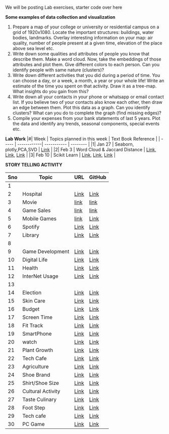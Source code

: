 We will be posting Lab exercises, starter code over here

**Some examples of data collection and visualization**
1.	Prepare a map of your college or university or residential campus on a grid of 1920x1080. Locate the important structures: buildings, water bodies, landmarks. Overlay interesting information on your map: air quality, number of people present at a given time, elevation of the place above sea level etc.
2.	Write down some qualities and attributes of people you know that describe them. Make a word cloud. Now, take the embeddings of those attributes and plot them. Give different colors to each person. Can you identify people with same nature (clusters)?
3.	Write down different activities that you did during a period of time. You can choose a day, or a week, a month, a year or your whole life! Write an estimate of the time you spent on that activity. Draw it as a tree-map. What insights do you gain from this?
4.	Write down all your contacts in your phone or whatsapp or email contact list. If you believe two of your contacts also know each other, then draw an edge between them. Plot this data as a graph. Can you identify clusters? What can you do to complete the graph (find missing edges)?
5.	Compile your expenses from your bank statements of last 5 years. Plot the data and identify any trends, seasonal components, special events etc.


**Lab Work**
|#| Week   | Topics planned in this week | Text Book Reference |
| ----- | ------------| ----------- | -------- |
|1|  Jan 27  | Seaborn, plotly,PCA,SVD | [Link](https://github.com/gagan-iitb/DataAnalyticsAndVisualization/blob/main/Lab-W25/Seaborn_Plotly_27_Jan_2025.ipynb) |
|2|  Feb 3   | Word Cloud & Jaccard Distance | [Link](https://github.com/gagan-iitb/DataAnalyticsAndVisualization/blob/main/Lab-W25/Word_cloud.ipynb), [Link](https://github.com/gagan-iitb/DataAnalyticsAndVisualization/blob/main/Lab-W25/Word_cloud_2.ipynb), [Link](https://github.com/gagan-iitb/DataAnalyticsAndVisualization/blob/main/Lab-W25/jaccard_Distance.ipynb) |
|3|  Feb  10   | Scikit Learn | [Link](https://github.com/gagan-iitb/DataAnalyticsAndVisualization/blob/main/Lab-W25/Scikit_learn.ipynb), [Link](https://github.com/gagan-iitb/DataAnalyticsAndVisualization/blob/main/Lab-W25/Lab_Scikit_Learn.pdf), [Link](https://github.com/gagan-iitb/DataAnalyticsAndVisualization/blob/main/Lab-W25/mnist_dataset.ipynb) |



**STORY TELLING ACTIVITY**

|Sno| Topic  | URL | GitHub |
| ----- | ------------| --------- | ---------- |
|1|   |         |             |
|2|  Hospital  | [Link](https://hr-analysisds250.streamlit.app) | [Link](https://github.com/aayushkatariaa/HR-analysis)  |
|3|   Movie    | [link](https://motabhaistorytelling.vercel.app/) | [link](https://github.com/Abhigyan6091/Story-Telling-) | 
|4|   Game Sales | [link](https://datastorybyajay.netlify.app)  | [link](https://github.com/AjayChikate/DAV-PROJECT)  | 
|5|   Mobile Games  | [link](https://game-survey-dusky.vercel.app)  | [Link](https://github.com/Akshats-git/Learning-React/tree/main/08StoryTelling_Akshat)  |
|6| Spotify  | [Link](https://dsl-251-story-with-data.vercel.app/)  | [Link](https://github.com/amaydixit11/DSL251-story-with-data)  |
|7|  Library  | [Link](https://library-analysis.vercel.app/)  | [Link](https://github.com/Anamikarajesh/Library-Analysis)  |
|8|           |                 |            |   
|9|  Game Development | [Link](https://admirable-semolina-0de399.netlify.app)  | [Link](https://github.com/HERO310/Story_telling_with_data)  | 
|10|  Digital Life   |  [Link](https://diving-into-data.vercel.app)  | [Link](https://github.com/Prabhu0305/diving-into-data/tree/main/project)  |
|11|  Health  |  [Link](https://dsp252-mini-project-1.vercel.app)   | [Link](https://github.com/ashutosh229/dsp252-mini-project-1)  |
|12|  InterNet Usage  |  [Link](https://student-internet.vercel.app)  | [Link](https://github.com/balthireethika/student-internet)  | 
|13|         |                                                 |                                                 | 
|14|  Election  | [Link](https://electionsdataanalysis.vercel.app/)  | [Link](https://github.com/az-raei/electionsdataanalysis) | 
|15|  Skin Care  | [Link](https://exciting-sealion.static.domains/skincare)  | [Link](https://github.com/sirichandanaa-hub/skincare)  |
|16|  Budget  | [Link](https://harlequin-verina-80.tiiny.site)  | [Link](https://github.com/Srividhya252006/StoryTelling)  |
|17|  Screen Time | [Link](https://mini-project-alpha-lilac.vercel.app)  | [Link](https://github.com/Devendarrathod1/mini-project/tree/afaf8048a7d55dd7b8ebf1ec61eb9803cbcf5c09/project)  |
|18|  Fit Track  | [Link](https://v0-next-js-charts-3xcvuc.vercel.app/)  | [Link](https://github.com/Dheemanth10/DAV250)  | 
|19|  SmartPhone  | [Link](https://dav-mini-project-88l6.vercel.app)  | [Link](https://github.com/farhan11166/DAV_MINI_PROJECT)  |
|20|  watch   | [Link](https://dav-storytelling-nikhilesh.vercel.app)  |  [Link](https://github.com/nikhilesh-git/dav-storytelling-nikhilesh.git)  | 
|21|  Plant Growth  | [Link](https://dav-story-telling.vercel.app)  | [Link](https://github.com/himanshikh/DAV-story-telling-.git)  | 
|22|  Tech Cafe  | [Link](https://tech-cafe-data-analyse.vercel.app/)   | [Link](https://github.com/jiyaa25)   | 
|23| Agriculture  |  [Link](https://story-dav.onrender.com)  |  [Link](https://github.com/ganeshkanyadara/Story)  | 
|24|  Shoe Brand  | [Link](https://miniprojectondata.vercel.app/)  | [Link](https://github.com/Venkat-1905/miniprojectondata.git)  |
|25|   Shirt/Shoe Size  | [Link](https://dav-datastorytelling.onrender.com)  | [Link](https://github.com/Kesav73/DAV_StoryTelling)  | 
|26|  Cultural Activity   | [Link](https://sunil-dav-sunils-projects-be9459c0.vercel.app)  | [Link](https://github.com/Sunil0012/Sunil)  |
|27|  Taste Culinary  | [Link](https://dav-story-1.vercel.app/)   | [Link](https://dav-story-1.vercel.app)  |
|28|  Foot Step  | [Link](https://boisterous-concha-295cce.netlify.app)  | [Link](https://github.com/kinshuk18/KinshukGupta_12341190_Story_Telling_with_Data)  |
|29|   Tech cafe   | [Link](https://dav-story.onrender.com)   | [Link](https://github.com/KunalSewal/DAV-Story)  |
|30|   PC Game  | [Link](https://nikhil-shrey.github.io/pc-games-analysis/)  | [Link](https://github.com/NIKHIL-SHREY/pc-games-analysis)  |







